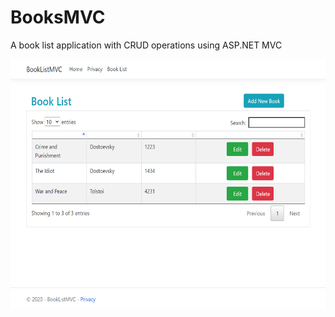 # BooksMVC
 A book list application with CRUD operations using ASP.NET MVC 
 
<img src="s1.png" width="700" height="400">
